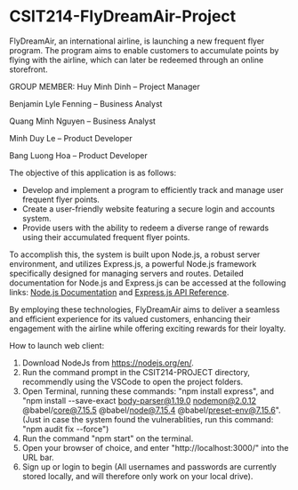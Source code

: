 # CSIT214-FlyDreamAir-Project
FlyDreamAir, an international airline, is launching a new frequent flyer program. The program aims to enable customers to accumulate points by flying with the airline, which can later be redeemed through an online storefront.

GROUP MEMBER:
Huy Minh Dinh – Project Manager

Benjamin Lyle Fenning – Business Analyst

Quang Minh Nguyen – Business Analyst

Minh Duy Le – Product Developer

Bang Luong Hoa – Product Developer

The objective of this application is as follows:
  - Develop and implement a program to efficiently track and manage user frequent flyer points.
  - Create a user-friendly website featuring a secure login and accounts system.
  - Provide users with the ability to redeem a diverse range of rewards using their accumulated frequent flyer points.
 
To accomplish this, the system is built upon Node.js, a robust server environment, and utilizes Express.js, a powerful Node.js framework specifically designed for managing servers and routes. Detailed documentation for Node.js and Express.js can be accessed at the following links: [Node.js Documentation](https://nodejs.org/en/docs) and [Express.js API Reference](https://expressjs.com/en/5x/api.html).

By employing these technologies, FlyDreamAir aims to deliver a seamless and efficient experience for its valued customers, enhancing their engagement with the airline while offering exciting rewards for their loyalty.

How to launch web client:
1. Download NodeJs from https://nodejs.org/en/.
2. Run the command prompt in the CSIT214-PROJECT directory, recommendly using the VSCode to open the project folders. 
3. Open Terminal, running these commands: "npm install express", and "npm install --save-exact body-parser@1.19.0 nodemon@2.0.12 @babel/core@7.15.5 @babel/node@7.15.4 @babel/preset-env@7.15.6". (Just in case the system found the vulnerablities, run this command: "npm audit fix --force")
4. Run the command "npm start" on the terminal.
6. Open your browser of choice, and enter "http://localhost:3000/" into the URL bar.
7. Sign up or login to begin (All usernames and passwords are currently stored locally, and will therefore only work on your local drive).
